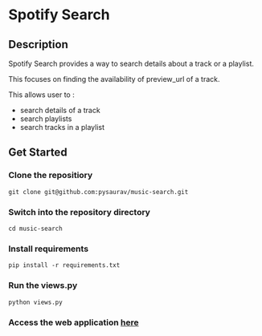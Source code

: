 # Spotify Search

## Description
Spotify Search provides a way to search details about a track or a playlist. 

This focuses on finding the availability of preview_url of a track.

This allows user to : 

* search details of a track
* search playlists
* search tracks in a playlist 


## Get Started

### Clone the repositiory
```
git clone git@github.com:pysaurav/music-search.git
```

### Switch into the repository directory
```
cd music-search
```

### Install requirements
```
pip install -r requirements.txt
```

### Run the views.py
```
python views.py
```

### Access the web application  [here](http://127.0.0.1:80/)
